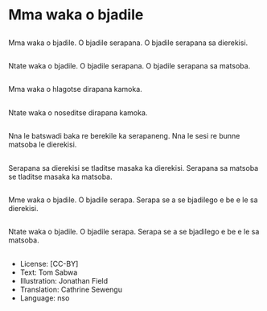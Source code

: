 # Mma waka o bjadile

##
Mma waka o bjadile. O bjadile
serapana. O bjadile serapana sa
dierekisi.

##
Ntate waka o bjadile. O bjadile
serapana. O bjadile serapana sa
matsoba.

##
Mma waka o hlagotse dirapana
kamoka.

##
Ntate waka o noseditse dirapana
kamoka.

##
Nna le batswadi baka re berekile ka
serapaneng. Nna le sesi re bunne
matsoba le dierekisi.

##
Serapana sa dierekisi se tladitse
masaka ka dierekisi. Serapana sa
matsoba se tladitse masaka ka
matsoba.

##
Mme waka o bjadile. O bjadile
serapa. Serapa se a se bjadilego e
be e le sa dierekisi.

##
Ntate waka o bjadile. O bjadile
serapa. Serapa se a se bjadilego e
be e le sa matsoba.

##
* License: [CC-BY]
* Text: Tom Sabwa
* Illustration: Jonathan Field
* Translation: Cathrine Sewengu
* Language: nso
